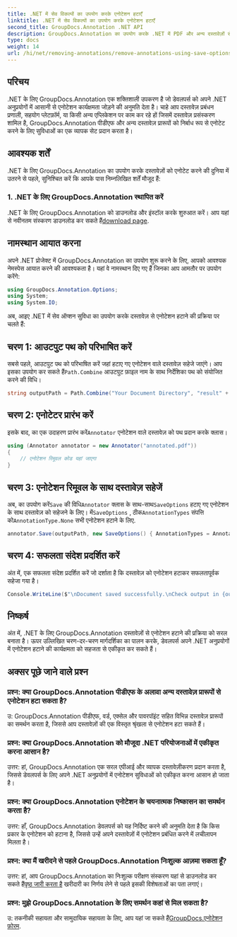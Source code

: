 ```yaml
---
title: .NET में सेव विकल्पों का उपयोग करके एनोटेशन हटाएँ
linktitle: .NET में सेव विकल्पों का उपयोग करके एनोटेशन हटाएँ
second_title: GroupDocs.Annotation .NET API
description: GroupDocs.Annotation का उपयोग करके .NET में PDF और अन्य दस्तावेज़ों से एनोटेशन हटाने का तरीका जानें। कोड उदाहरणों के साथ चरण-दर-चरण मार्गदर्शिका।
type: docs
weight: 14
url: /hi/net/removing-annotations/remove-annotations-using-save-options/
---
```

## परिचय

.NET के लिए GroupDocs.Annotation एक शक्तिशाली उपकरण है जो डेवलपर्स को अपने .NET अनुप्रयोगों में आसानी से एनोटेशन कार्यक्षमता जोड़ने की अनुमति देता है। चाहे आप दस्तावेज़ प्रबंधन प्रणाली, सहयोग प्लेटफ़ॉर्म, या किसी अन्य एप्लिकेशन पर काम कर रहे हों जिसमें दस्तावेज़ प्रसंस्करण शामिल है, GroupDocs.Annotation पीडीएफ और अन्य दस्तावेज़ प्रारूपों को निर्बाध रूप से एनोटेट करने के लिए सुविधाओं का एक व्यापक सेट प्रदान करता है।

## आवश्यक शर्तें

.NET के लिए GroupDocs.Annotation का उपयोग करके दस्तावेज़ों को एनोटेट करने की दुनिया में उतरने से पहले, सुनिश्चित करें कि आपके पास निम्नलिखित शर्तें मौजूद हैं:

### 1. .NET के लिए GroupDocs.Annotation स्थापित करें

 .NET के लिए GroupDocs.Annotation को डाउनलोड और इंस्टॉल करके शुरुआत करें। आप यहां से नवीनतम संस्करण डाउनलोड कर सकते हैं[download page](https://releases.groupdocs.com/annotation/net/).

## नामस्थान आयात करना

अपने .NET प्रोजेक्ट में GroupDocs.Annotation का उपयोग शुरू करने के लिए, आपको आवश्यक नेमस्पेस आयात करने की आवश्यकता है। यहां वे नामस्थान दिए गए हैं जिनका आप आमतौर पर उपयोग करेंगे:

```csharp
using GroupDocs.Annotation.Options;
using System;
using System.IO;
```


अब, आइए .NET में सेव ऑप्शन सुविधा का उपयोग करके दस्तावेज़ से एनोटेशन हटाने की प्रक्रिया पर चलते हैं:

## चरण 1: आउटपुट पथ को परिभाषित करें

सबसे पहले, आउटपुट पथ को परिभाषित करें जहां हटाए गए एनोटेशन वाले दस्तावेज़ सहेजे जाएंगे। आप इसका उपयोग कर सकते हैं`Path.Combine` आउटपुट फ़ाइल नाम के साथ निर्देशिका पथ को संयोजित करने की विधि।

```csharp
string outputPath = Path.Combine("Your Document Directory", "result" + Path.GetExtension("input.pdf"));
```

## चरण 2: एनोटेटर प्रारंभ करें

 इसके बाद, का एक उदाहरण प्रारंभ करें`Annotator` एनोटेशन वाले दस्तावेज़ को पथ प्रदान करके क्लास।

```csharp
using (Annotator annotator = new Annotator("annotated.pdf"))
{
    // एनोटेशन रिमूवल कोड यहां जाएगा
}
```

## चरण 3: एनोटेशन रिमूवल के साथ दस्तावेज़ सहेजें

 अब, का उपयोग करें`Save` की विधि`Annotator` क्लास के साथ-साथ`SaveOptions` हटाए गए एनोटेशन के साथ दस्तावेज़ को सहेजने के लिए। में`SaveOptions` , ठीक`AnnotationTypes` संपत्ति को`AnnotationType.None` सभी एनोटेशन हटाने के लिए.

```csharp
annotator.Save(outputPath, new SaveOptions() { AnnotationTypes = AnnotationType.None });
```

## चरण 4: सफलता संदेश प्रदर्शित करें

अंत में, एक सफलता संदेश प्रदर्शित करें जो दर्शाता है कि दस्तावेज़ को एनोटेशन हटाकर सफलतापूर्वक सहेजा गया है।

```csharp
Console.WriteLine($"\nDocument saved successfully.\nCheck output in {outputPath}.");
```

## निष्कर्ष

अंत में, .NET के लिए GroupDocs.Annotation दस्तावेज़ों से एनोटेशन हटाने की प्रक्रिया को सरल बनाता है। ऊपर उल्लिखित चरण-दर-चरण मार्गदर्शिका का पालन करके, डेवलपर्स अपने .NET अनुप्रयोगों में एनोटेशन हटाने की कार्यक्षमता को सहजता से एकीकृत कर सकते हैं।

## अक्सर पूछे जाने वाले प्रश्न

### प्रश्न: क्या GroupDocs.Annotation पीडीएफ के अलावा अन्य दस्तावेज़ प्रारूपों से एनोटेशन हटा सकता है?

उ: GroupDocs.Annotation पीडीएफ, वर्ड, एक्सेल और पावरपॉइंट सहित विभिन्न दस्तावेज़ प्रारूपों का समर्थन करता है, जिससे आप दस्तावेज़ों की एक विस्तृत श्रृंखला से एनोटेशन हटा सकते हैं।

### प्रश्न: क्या GroupDocs.Annotation को मौजूदा .NET परियोजनाओं में एकीकृत करना आसान है?

उत्तर: हां, GroupDocs.Annotation एक सरल एपीआई और व्यापक दस्तावेज़ीकरण प्रदान करता है, जिससे डेवलपर्स के लिए अपने .NET अनुप्रयोगों में एनोटेशन सुविधाओं को एकीकृत करना आसान हो जाता है।

### प्रश्न: क्या GroupDocs.Annotation एनोटेशन के चयनात्मक निष्कासन का समर्थन करता है?

उत्तर: हाँ, GroupDocs.Annotation डेवलपर्स को यह निर्दिष्ट करने की अनुमति देता है कि किस प्रकार के एनोटेशन को हटाना है, जिससे उन्हें अपने दस्तावेज़ों में एनोटेशन प्रबंधित करने में लचीलापन मिलता है।

### प्रश्न: क्या मैं खरीदने से पहले GroupDocs.Annotation निःशुल्क आज़मा सकता हूँ?

 उत्तर: हां, आप GroupDocs.Annotation का निःशुल्क परीक्षण संस्करण यहां से डाउनलोड कर सकते हैं[पृष्ठ जारी करता है](https://releases.groupdocs.com/) खरीदारी का निर्णय लेने से पहले इसकी विशेषताओं का पता लगाएं।

### प्रश्न: मुझे GroupDocs.Annotation के लिए समर्थन कहां से मिल सकता है?

 उ: तकनीकी सहायता और सामुदायिक सहायता के लिए, आप यहां जा सकते हैं[GroupDocs.एनोटेशन फ़ोरम](https://forum.groupdocs.com/c/annotation/10).